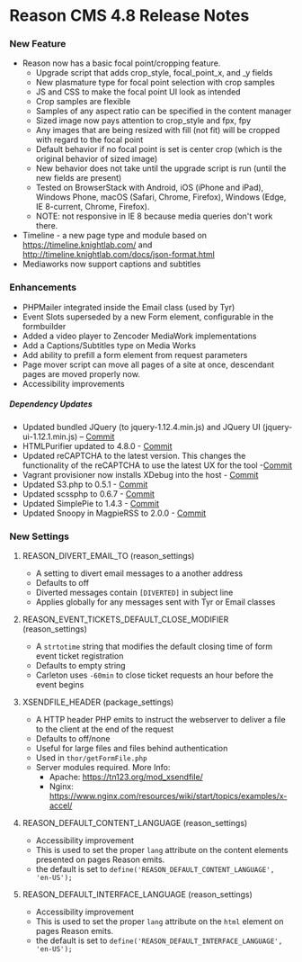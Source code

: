 Reason CMS 4.8 Release Notes
============================
### New Feature
- Reason now has a basic focal point/cropping feature.
    - Upgrade script that adds crop_style, focal_point_x, and _y fields
    - New plasmature type for focal point selection with crop samples
    - JS and CSS to make the focal point UI look as intended
    - Crop samples are flexible
    - Samples of any aspect ratio can be specified in the content manager
    - Sized image now pays attention to crop_style and fpx, fpy
    - Any images that are being resized with fill (not fit) will be cropped with regard to the focal point
    - Default behavior if no focal point is set is center crop (which is the original behavior of sized image)
    - New behavior does not take until the upgrade script is run (until the new fields are present)
    - Tested on BrowserStack with Android, iOS (iPhone and iPad), Windows Phone, macOS (Safari, Chrome, Firefox), Windows (Edge, IE 8-current, Chrome, Firefox).
    - NOTE: not responsive in IE 8 because media queries don't work there.
- Timeline - a new page type and module based on <https://timeline.knightlab.com/> and <http://timeline.knightlab.com/docs/json-format.html>
- Mediaworks now support captions and subtitles



### Enhancements
- PHPMailer integrated inside the Email class (used by Tyr)
- Event Slots superseded by a new Form element, configurable in the formbuilder
- Added a video player to Zencoder MediaWork implementations
- Add a Captions/Subtitles type on Media Works
- Add ability to prefill a form element from request parameters
- Page mover script can move all pages of a site at once, descendant pages are moved properly now.
- Accessibility improvements

##### Dependency Updates
- Updated bundled JQuery (to jquery-1.12.4.min.js) and JQuery UI (jquery-ui-1.12.1.min.js)  – [Commit](https://github.com/reasoncms/reasoncms/commit/38b89243879c44a65e768d89aa3fa23036527f37)
- HTMLPurifier updated to 4.8.0 - [Commit](https://github.com/reasoncms/reasoncms/commit/cb9c13ff24e1690ff85a005573c13373001d3039)
- Updated reCAPTCHA to the latest version. This changes the functionality of the reCAPTCHA to use the latest UX for the tool -[Commit](https://github.com/reasoncms/reasoncms/commit/7adcf0c2e905cae03da5fc5921ab6f49dccce39f)
- Vagrant provisioner now installs XDebug into the host - [Commit](https://github.com/reasoncms/reasoncms/commit/74aea56a1fd64e82311d06405be4118c7869e429)
- Updated S3.php to 0.5.1 - [Commit](https://github.com/reasoncms/reasoncms/commit/43d71e63ab36a423bc44e81ca539f7f4987015cd)
- Updated scssphp to 0.6.7 - [Commit](https://github.com/reasoncms/reasoncms/commit/21689ed27ec1b17164374cadf7f722e2c3d0bbb6)
- Updated SimplePie to 1.4.3 - [Commit](https://github.com/reasoncms/reasoncms/commit/1f45b21fb3cee33ea3b37b2c389d4f87de4b97ce)
- Updated Snoopy in MagpieRSS to 2.0.0 - [Commit](https://github.com/reasoncms/reasoncms/commit/9fa0b060d958c4d542cbe41885e1ab8f457b9cff)

### New Settings
 1) REASON_DIVERT_EMAIL_TO (reason_settings)   
    - A setting to divert email messages to a another address
    - Defaults to off
    - Diverted messages contain `[DIVERTED]` in subject line
    - Applies globally for any messages sent with Tyr or Email classes
 
 2) REASON_EVENT_TICKETS_DEFAULT_CLOSE_MODIFIER (reason_settings)   
    - A `strtotime` string that modifies the default closing time of form event ticket registration
    - Defaults to empty string
    - Carleton uses `-60min` to close ticket requests an hour before the event begins
 
 3) XSENDFILE_HEADER (package_settings)   
    - A HTTP header PHP emits to instruct the webserver to deliver a file to the client at the end of the request
    - Defaults to off/none
    - Useful for large files and files behind authentication
    - Used in `thor/getFormFile.php`
    - Server modules required. More Info:
      - Apache: https://tn123.org/mod_xsendfile/
      - Nginx: https://www.nginx.com/resources/wiki/start/topics/examples/x-accel/
      
 4) REASON_DEFAULT_CONTENT_LANGUAGE (reason_settings)
    - Accessibility improvement
    - This is used to set the proper `lang` attribute on the content elements presented on pages Reason emits. 
    - the default is set to `define('REASON_DEFAULT_CONTENT_LANGUAGE', 'en-US');`
   
 5) REASON_DEFAULT_INTERFACE_LANGUAGE (reason_settings)
    - Accessibility improvement
    - This is used to set the proper `lang` attribute on the `html` element on pages Reason emits. 
    - the default is set to `define('REASON_DEFAULT_INTERFACE_LANGUAGE', 'en-US');`
